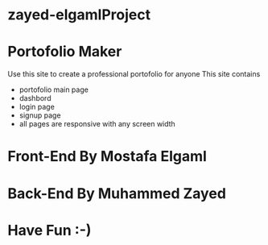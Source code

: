 # zayed-elgamlProject
# Portofolio Maker 
Use this site to create a professional portofolio for anyone
This site contains
- portofolio main page
- dashbord
- login page
- signup page
- all pages are responsive with any screen width
# Front-End By Mostafa Elgaml
# Back-End By Muhammed Zayed
# Have Fun :-)
